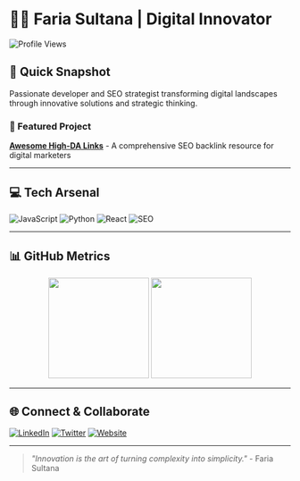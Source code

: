 # 👩‍💻 Faria Sultana | Digital Innovator

![Profile Views](https://komarev.com/ghpvc/?username=fariasultanacodes&color=blueviolet)

## 🌟 Quick Snapshot

Passionate developer and SEO strategist transforming digital landscapes through innovative solutions and strategic thinking.

### 🚀 Featured Project
**[Awesome High-DA Links](https://github.com/fariasultanacodes/Awesome-High-DA-Links)** - A comprehensive SEO backlink resource for digital marketers

---

## 💻 Tech Arsenal

![JavaScript](https://img.shields.io/badge/-JavaScript-black?style=flat-square&logo=javascript)
![Python](https://img.shields.io/badge/-Python-black?style=flat-square&logo=python)
![React](https://img.shields.io/badge/-React-black?style=flat-square&logo=react)
![SEO](https://img.shields.io/badge/-SEO%20Optimization-green?style=flat-square)

---

## 📊 GitHub Metrics

<div align="center">
  <img height="180em" src="https://github-readme-stats.vercel.app/api?username=fariasultanacodes&show_icons=true&theme=radical&include_all_commits=true&count_private=true"/>
  <img height="180em" src="https://github-readme-stats.vercel.app/api/top-langs/?username=fariasultanacodes&layout=compact&langs_count=7&theme=radical"/>
</div>

---

## 🌐 Connect & Collaborate

[![LinkedIn](https://img.shields.io/badge/-LinkedIn-blue?style=flat-square&logo=Linkedin&logoColor=white)](https://linkedin.com/in/fariasultanacodes)
[![Twitter](https://img.shields.io/badge/-Twitter-1DA1F2?style=flat-square&logo=Twitter&logoColor=white)](https://twitter.com/fariasultanacodes)
[![Website](https://img.shields.io/badge/-Website-3693F3?style=flat-square&logo=safari&logoColor=white)](https://fariasultanacodes.com)

---

> *"Innovation is the art of turning complexity into simplicity."* - Faria Sultana
